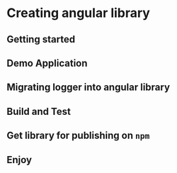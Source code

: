 # Creating angular library


## Getting started


## Demo Application


## Migrating logger into angular library


## Build and Test



## Get library for publishing on  `npm`


## Enjoy
